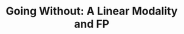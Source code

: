 ---
title: "Going Without: A Linear Modality and FP"
year: 2022
venue: "Mathematically Structured Functional Programming, co-located with ETAPS, 2022, 2-7 April 2022."
slides: includes/talks/MSFP2022.pdf
---